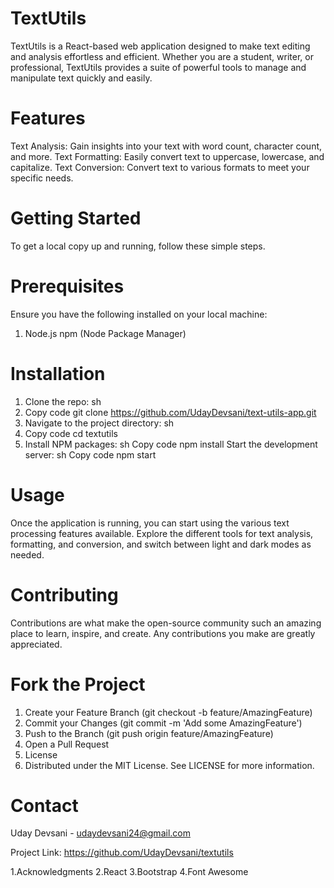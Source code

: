 # TextUtils
TextUtils is a React-based web application designed to make text editing and analysis effortless and efficient. Whether you are a student, writer, or professional, TextUtils provides a suite of powerful tools to manage and manipulate text quickly and easily.

# Features
Text Analysis: Gain insights into your text with word count, character count, and more.
Text Formatting: Easily convert text to uppercase, lowercase, and capitalize.
Text Conversion: Convert text to various formats to meet your specific needs.

# Getting Started
To get a local copy up and running, follow these simple steps.

# Prerequisites
Ensure you have the following installed on your local machine:

1. Node.js
  npm (Node Package Manager)
# Installation
1. Clone the repo:
sh
2. Copy code
  git clone https://github.com/UdayDevsani/text-utils-app.git
3. Navigate to the project directory:
   sh
4. Copy code
    cd textutils
5. Install NPM packages:
   sh
   Copy code
   npm install
   Start the development server:
   sh
   Copy code
   npm start
# Usage
Once the application is running, you can start using the various text processing features available. Explore the different tools for text analysis, formatting, and conversion, and switch between light and dark modes as needed.

# Contributing
Contributions are what make the open-source community such an amazing place to learn, inspire, and create. Any contributions you make are greatly appreciated.

# Fork the Project
1. Create your Feature Branch (git checkout -b feature/AmazingFeature)
2. Commit your Changes (git commit -m 'Add some AmazingFeature')
3. Push to the Branch (git push origin feature/AmazingFeature)
4. Open a Pull Request
5. License
6. Distributed under the MIT License. See LICENSE for more information.

# Contact
Uday Devsani - udaydevsani24@gmail.com

Project Link: https://github.com/UdayDevsani/textutils

1.Acknowledgments
2.React
3.Bootstrap
4.Font Awesome
